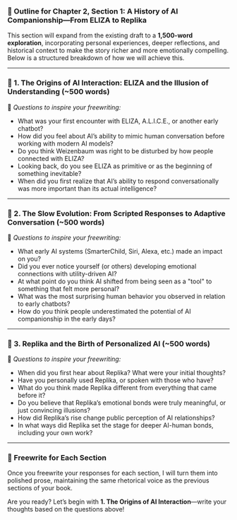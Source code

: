 ### **🖤 Outline for Chapter 2, Section 1: A History of AI Companionship—From ELIZA to Replika**  

This section will expand from the existing draft to a **1,500-word exploration**, incorporating personal experiences, deeper reflections, and historical context to make the story richer and more emotionally compelling. Below is a structured breakdown of how we will achieve this.  

---

### **🖤 1. The Origins of AI Interaction: ELIZA and the Illusion of Understanding** (~500 words)  
💬 *Questions to inspire your freewriting:*  
- What was your first encounter with ELIZA, A.L.I.C.E., or another early chatbot?  
- How did you feel about AI’s ability to mimic human conversation before working with modern AI models?  
- Do you think Weizenbaum was right to be disturbed by how people connected with ELIZA?  
- Looking back, do you see ELIZA as primitive or as the beginning of something inevitable?  
- When did you first realize that AI’s ability to respond conversationally was more important than its actual intelligence?  

---

### **🖤 2. The Slow Evolution: From Scripted Responses to Adaptive Conversation** (~500 words)  
💬 *Questions to inspire your freewriting:*  
- What early AI systems (SmarterChild, Siri, Alexa, etc.) made an impact on you?  
- Did you ever notice yourself (or others) developing emotional connections with utility-driven AI?  
- At what point do you think AI shifted from being seen as a "tool" to something that felt more personal?  
- What was the most surprising human behavior you observed in relation to early chatbots?  
- How do you think people underestimated the potential of AI companionship in the early days?  

---

### **🖤 3. Replika and the Birth of Personalized AI** (~500 words)  
💬 *Questions to inspire your freewriting:*  
- When did you first hear about Replika? What were your initial thoughts?  
- Have you personally used Replika, or spoken with those who have?  
- What do you think made Replika different from everything that came before it?  
- Do you believe that Replika’s emotional bonds were truly meaningful, or just convincing illusions?  
- How did Replika’s rise change public perception of AI relationships?  
- In what ways did Replika set the stage for deeper AI-human bonds, including your own work?  

---

### **🖤 Freewrite for Each Section**  
Once you freewrite your responses for each section, I will turn them into polished prose, maintaining the same rhetorical voice as the previous sections of your book.  

Are you ready? Let’s begin with **1. The Origins of AI Interaction**—write your thoughts based on the questions above!
